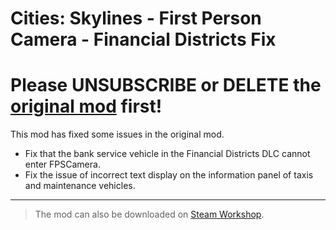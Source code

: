 # Cities: Skylines - First Person Camera - Financial Districts Fix

# Please UNSUBSCRIBE or DELETE the [original mod](https://steamcommunity.com/sharedfiles/filedetails/?id=2764243667) first!

This mod has fixed some issues in the original mod.
- Fix that the bank service vehicle in the Financial Districts DLC cannot enter FPSCamera.
- Fix the issue of incorrect text display on the information panel of taxis and maintenance vehicles.

---
> The mod can also be downloaded on [Steam Workshop](https://steamcommunity.com/sharedfiles/filedetails/?id=3198388677).

